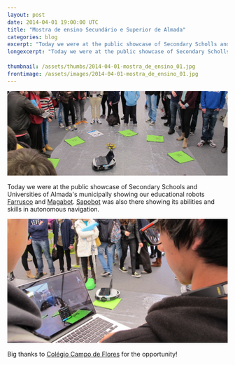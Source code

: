 ```yaml
---
layout: post
date: 2014-04-01 19:00:00 UTC
title: "Mostra de ensino Secundário e Superior de Almada"
categories: blog
excerpt: "Today we were at the public showcase of Secondary Scholls and Universities of Almada's municipally showing our educational robots Farrusco and Magabot."
longexcerpt: "Today we were at the public showcase of Secondary Scholls and Universities of Almada's municipally showing our educational robots Farrusco and Magabot."

thumbnail: /assets/thumbs/2014-04-01-mostra_de_ensino_01.jpg
frontimage: /assets/images/2014-04-01-mostra_de_ensino_01.jpg
---
```


![](/assets/images/2014-04-01-mostra_de_ensino.jpg)

Today we were at the public showcase of Secondary Schools and Universities of Almada's municipally showing our educational robots <a href="http://artica.cc/projects/education/2014/03/18/farrusco.html">Farrusco</a> and <a href="http://artica.cc/projects/education/2013/12/02/magabot.html">Magabot</a>. <a href="http://artica.cc/projects/customrobotics/2011/12/30/sapobot.html">Sapobot</a> was also there showing its abilities and skills in autonomous navigation. 

![](/assets/images/2014-04-01-mostra_de_ensino_01.jpg)

Big thanks to <a href="http://campodeflores.com/">Colégio Campo de Flores</a> for the opportunity!
